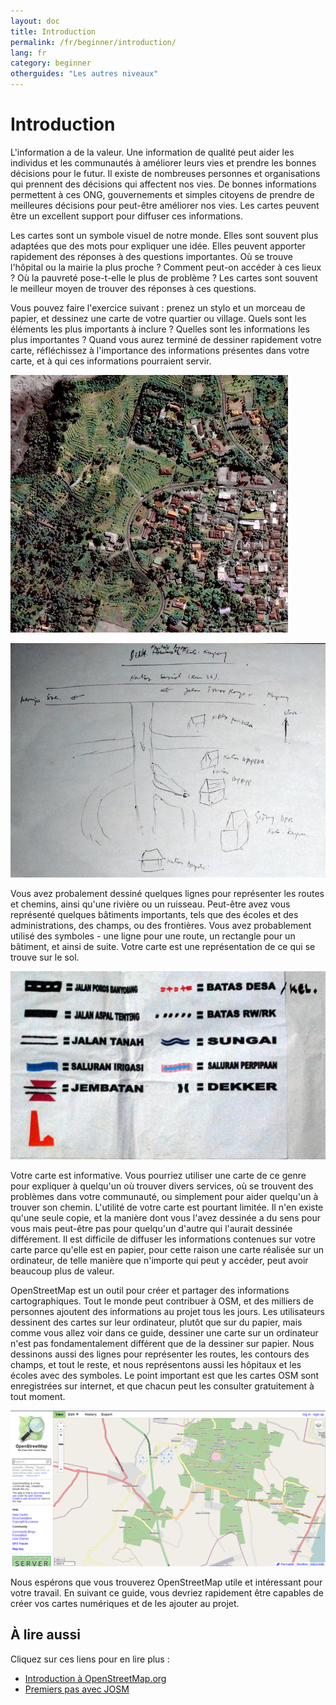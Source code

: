 ```yaml
---
layout: doc
title: Introduction
permalink: /fr/beginner/introduction/
lang: fr
category: beginner
otherguides: "Les autres niveaux"
---
```


Introduction
============

L'information a de la valeur. Une information de qualité peut aider les individus et les communautés à améliorer leurs vies et prendre les bonnes décisions pour le futur. Il existe de nombreuses personnes et organisations qui prennent des décisions qui affectent nos vies. De bonnes informations permettent à ces ONG, gouvernements et simples citoyens de prendre de meilleures décisions pour peut-être améliorer nos vies. Les cartes peuvent être un excellent support pour diffuser ces informations.

Les cartes sont un symbole visuel de notre monde. Elles sont souvent plus adaptées que des mots pour expliquer une idée. Elles peuvent apporter rapidement des réponses à des questions importantes. Où se trouve l'hôpital ou la mairie la plus proche ? Comment peut-on accéder à ces lieux ? Où la pauvreté pose-t-elle le plus de problème ? Les cartes sont souvent le meilleur moyen de trouver des réponses à ces questions.

Vous pouvez faire l'exercice suivant : prenez un stylo et un morceau de papier, et dessinez une carte de votre quartier ou village. Quels sont les éléments les plus importants à inclure ? Quelles sont les informations les plus importantes ? Quand vous aurez terminé de dessiner rapidement votre carte, réfléchissez à l'importance des informations présentes dans votre carte, et à qui ces informations pourraient servir.

![A village in Indonesia][]

![Example of a hand-drawn map][]

Vous avez probalement dessiné quelques lignes pour représenter les routes et chemins, ainsi qu'une rivière ou un ruisseau. Peut-être avez vous représenté quelques bâtiments importants, tels que des écoles et des administrations, des champs, ou des frontières. Vous avez probablement utilisé des symboles - une ligne pour une route, un rectangle pour un bâtiment, et ainsi de suite. Votre carte est une représentation de ce qui se trouve sur le sol.

![Examples of symbols][]

Votre carte est informative. Vous pourriez utiliser une carte de ce genre pour expliquer à quelqu'un où trouver divers services, où se trouvent des problèmes dans votre communauté, ou simplement pour aider quelqu'un à trouver son chemin. L'utilité de votre carte est pourtant limitée. Il n'en existe qu'une seule copie, et la manière dont vous l'avez dessinée a du sens pour vous mais peut-être pas pour quelqu'un d'autre qui l'aurait dessinée différement. Il est difficile de diffuser les informations contenues sur votre carte parce qu'elle est en papier, pour cette raison une carte réalisée sur un ordinateur, de telle manière que n'importe qui peut y accéder, peut avoir beaucoup plus de valeur.

OpenStreetMap est un outil pour créer et partager des informations cartographiques. Tout le monde peut contribuer à OSM, et des milliers de personnes ajoutent des informations au projet tous les jours. Les utilisateurs dessinent des cartes sur leur ordinateur, plutôt que sur du papier, mais comme vous allez voir dans ce guide, dessiner une carte sur un ordinateur n'est pas fondamentalement différent que de la dessiner sur papier. Nous dessinons aussi des lignes pour représenter les routes, les contours des champs, et tout le reste, et nous représentons aussi les hôpitaux et les écoles avec des symboles. Le point important est que les cartes OSM sont enregistrées sur internet, et que chacun peut les consulter gratuitement à tout moment.


![Digital maps with OpenStreetMap][]

Nous espérons que vous trouverez OpenStreetMap utile et intéressant pour votre travail. En suivant ce guide, vous devriez rapidement être capables de créer vos cartes numériques et de les ajouter au projet.

À lire aussi
------------

Cliquez sur ces liens pour en lire plus :

*  [Introduction à OpenStreetMap.org](/fr/beginner/start-osm/)
*  [Premiers pas avec JOSM](/fr/beginner/start-josm/)

[A village in Indonesia]: /images/beginner/village-in-indonesia.png
[Example of a hand-drawn map]: /images/beginner/hand-drawn-map.png
[Examples of symbols]: /images/beginner/examples-of-symbols.png
[Digital maps with OpenStreetMap]: /images/beginner/digital-maps-with-osm.png
